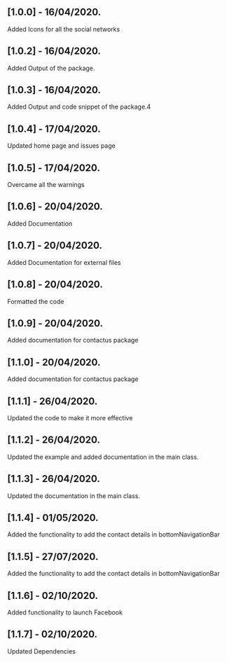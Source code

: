 ## [1.0.0] - 16/04/2020.
Added Icons for all the social networks

## [1.0.2] - 16/04/2020.
Added Output of the package.

## [1.0.3] - 16/04/2020.
Added Output and code snippet of the package.4

## [1.0.4] - 17/04/2020.
Updated home page and issues page

## [1.0.5] - 17/04/2020.
Overcame all the warnings

## [1.0.6] - 20/04/2020.
Added Documentation

## [1.0.7] - 20/04/2020.
Added Documentation for external files

## [1.0.8] - 20/04/2020.
Formatted the code

## [1.0.9] - 20/04/2020.
Added documentation for contactus package

## [1.1.0] - 20/04/2020.
Added documentation for contactus package

## [1.1.1] - 26/04/2020.
Updated the code to make it more effective

## [1.1.2] - 26/04/2020.
Updated the example and added documentation in the main class.

## [1.1.3] - 26/04/2020.
Updated the documentation in the main class.

## [1.1.4] - 01/05/2020.
Added the functionality to add the contact details in bottomNavigationBar

## [1.1.5] - 27/07/2020.
Added the functionality to add the contact details in bottomNavigationBar

## [1.1.6] - 02/10/2020.
Added functionality to launch Facebook

## [1.1.7] - 02/10/2020.
Updated Dependencies

